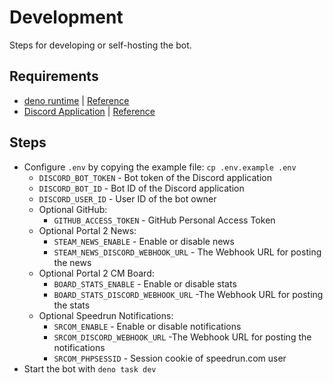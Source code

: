 # Development

Steps for developing or self-hosting the bot.

## Requirements

- [deno runtime] | [Reference](https://deno.land/manual)
- [Discord Application] | [Reference](https://discord.com/developers/docs/getting-started)

[deno runtime]: https://deno.com/runtime
[Discord Application]: https://discord.com/developers/applications

## Steps

- Configure `.env` by copying the example file: `cp .env.example .env`
  - `DISCORD_BOT_TOKEN` - Bot token of the Discord application
  - `DISCORD_BOT_ID` - Bot ID of the Discord application
  - `DISCORD_USER_ID` - User ID of the bot owner
  - Optional GitHub:
    - `GITHUB_ACCESS_TOKEN` - GitHub Personal Access Token
  - Optional Portal 2 News:
    - `STEAM_NEWS_ENABLE` - Enable or disable news
    - `STEAM_NEWS_DISCORD_WEBHOOK_URL` - The Webhook URL for posting the news
  - Optional Portal 2 CM Board:
    - `BOARD_STATS_ENABLE` - Enable or disable stats
    - `BOARD_STATS_DISCORD_WEBHOOK_URL` -The Webhook URL for posting the stats
  - Optional Speedrun Notifications:
    - `SRCOM_ENABLE` - Enable or disable notifications
    - `SRCOM_DISCORD_WEBHOOK_URL` -The Webhook URL for posting the notifications
    - `SRCOM_PHPSESSID` - Session cookie of speedrun.com user
- Start the bot with `deno task dev`

